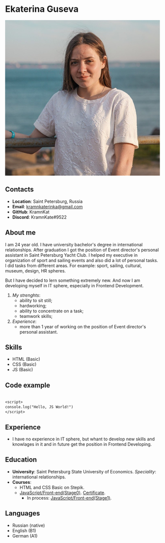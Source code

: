 # Ekaterina Guseva
![My-photo](./assets/Myphoto.jpeg)

## Contacts

* __Location__: Saint Petersburg, Russia
* __Email__: kramnkaterinka@gmail.com
* __GitHub__: KramnKat
* __Discord__: KramnKate#9522

## About me

I am 24 year old. I have university bachelor's degree in international relationships. After graduation I got the position of Event director's personal assistant in Saint Petersburg Yacht Club. I helped my executive in organization of sport and sailing events and also did a lot of personal tasks. I did tasks from different areas. For example: sport, sailing, cultural, museum, design, HR spheres.

But I have decided to lern something extremely new. And now I am developing myself in IT sphere, especially in Frontend Development.

1. *My strenghts*:
   * ability to sit still;
   * hardworking;
   * ability to concentrate on a task;
   * teamwork skills;
2. *Experience*:
   * more than 1 year of working on the position of Event director's personal assistant.

## Skills

* HTML (Basic)
* CSS (Basic)
* JS (Basic)

## Code example

```

<script>
console.log("Hello, JS World!")
</script>

```

## Experience

   * I have no experience in IT sphere, but whant to develop new skills and knowlages in it and in future get the position in Frontend Developing. 

## Education
   * __University__: Saint Petersburg State University of Economics. *Speciality*: international relationships.
   * __Courses__: 
      * HTML and CSS Basic on Stepik.
      * [JavaScript/Front-end(Stage0)](https://rs.school/js-stage0/). [Certificate](https://app.rs.school/certificate/j2c51f8t).
		* In process: [JavaScript/Front-end(Stage1)](https://rs.school/js/).

## Languages
   * Russian (native)
   * English (B1)
   * German (A1)